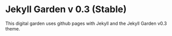 # Jekyll Garden v 0.3 (Stable)

This digital garden uses github pages with Jekyll and the Jekyll Garden v0.3 theme.
